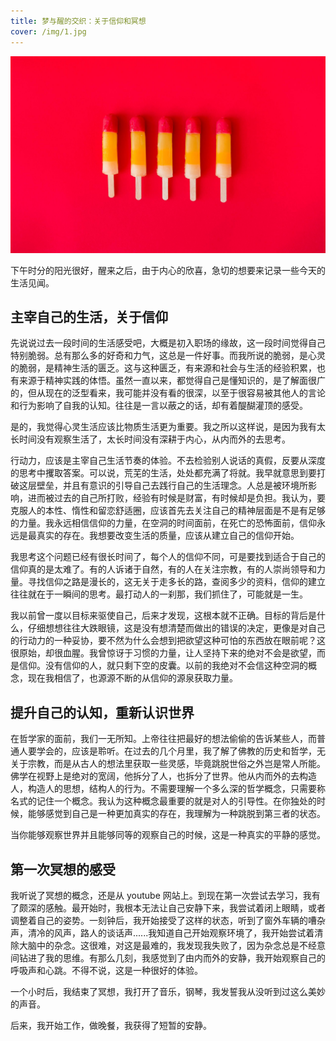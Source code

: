 ```yaml
---
title: 梦与醒的交织：关于信仰和冥想
cover: /img/1.jpg
---
```


![cover](/img/1.jpg)

下午时分的阳光很好，醒来之后，由于内心的欣喜，急切的想要来记录一些今天的生活见闻。

## 主宰自己的生活，关于信仰

先说说过去一段时间的生活感受吧，大概是初入职场的缘故，这一段时间觉得自己特别脆弱。总有那么多的好奇和力气，这总是一件好事。而我所说的脆弱，是心灵的脆弱，是精神生活的匮乏。这与这种匮乏，有来源和社会与生活的经验积累，也有来源于精神实践的体悟。虽然一直以来，都觉得自己是懂知识的，是了解面很广的，但从现在的泛型看来，我可能并没有看的很深，以至于很容易被其他人的言论和行为影响了自我的认知。往往是一言以蔽之的话，却有着醍醐灌顶的感受。

是的，我觉得心灵生活应该比物质生活更为重要。我之所以这样说，是因为我有太长时间没有观察生活了，太长时间没有深耕于内心，从内而外的去思考。

行动力，应该是主宰自己生活节奏的体验。不去检验别人说话的真假，反要从深度的思考中攫取答案。可以说，荒芜的生活，处处都充满了将就。我早就意思到要打破这层壁垒，并且有意识的引导自己去践行自己的生活理念。人总是被环境所影响，进而被过去的自己所打败，经验有时候是财富，有时候却是负担。我认为，要克服人的本性、惰性和留恋舒适圈，应该首先去关注自己的精神层面是不是有足够的力量。我永远相信信仰的力量，在空洞的时间面前，在死亡的恐怖面前，信仰永远是最真实的存在。我想要改变生活的质量，应该从建立自己的信仰开始。

我思考这个问题已经有很长时间了，每个人的信仰不同，可是要找到适合于自己的信仰真的是太难了。有的人诉诸于自然，有的人在关注宗教，有的人崇尚领导和力量。寻找信仰之路是漫长的，这无关于走多长的路，查阅多少的资料，信仰的建立往往就在于一瞬间的思考。最打动人的一刹那，我们抓住了，可能就是一生。

我以前曾一度以目标来驱使自己，后来才发现，这根本就不正确。目标的背后是什么，仔细想想往往大跌眼镜，这是没有想清楚而做出的错误的决定，更像是对自己的行动力的一种妥协，要不然为什么会想到把欲望这种可怕的东西放在眼前呢？这很原始，却很血腥。我曾惊讶于习惯的力量，让人坚持下来的绝对不会是欲望，而是信仰。没有信仰的人，就只剩下空的皮囊。以前的我绝对不会信这种空洞的概念，现在我相信了，也源源不断的从信仰的源泉获取力量。

## 提升自己的认知，重新认识世界

在哲学家的面前，我们一无所知。上帝往往把最好的想法偷偷的告诉某些人，而普通人要学会的，应该是聆听。在过去的几个月里，我了解了佛教的历史和哲学，无关于宗教，而是从古人的想法里获取一些灵感，毕竟跳脱世俗之外岂是常人所能。佛学在视野上是绝对的宽阔，他拆分了人，也拆分了世界。他从内而外的去构造人，构造人的思想，结构人的行为。不需要理解一个多么深的哲学概念，只需要称名式的记住一个概念。我认为这种概念最重要的就是对人的引导性。在你独处的时候，能够感觉到自己是一种更加真实的存在，我理解为一种跳脱到第三者的状态。

当你能够观察世界并且能够同等的观察自己的时候，这是一种真实的平静的感觉。

## 第一次冥想的感受

我听说了冥想的概念，还是从 youtube 网站上。到现在第一次尝试去学习，我有了颇深的感触。最开始时，我根本无法让自己安静下来，我尝试着闭上眼睛，或者调整着自己的姿势。一刻钟后，我开始接受了这样的状态，听到了窗外车辆的嘈杂声，清冷的风声，路人的谈话声......我知道自己开始观察环境了，我开始尝试着清除大脑中的杂念。这很难，对这是最难的，我发现我失败了，因为杂念总是不经意间钻进了我的思维。有那么几刻，我感觉到了由内而外的安静，我开始观察自己的呼吸声和心跳。不得不说，这是一种很好的体验。

一个小时后，我结束了冥想，我打开了音乐，钢琴，我发誓我从没听到过这么美妙的声音。

后来，我开始工作，做晚餐，我获得了短暂的安静。